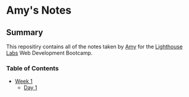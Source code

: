 # Amy's Notes

## Summary

This repositiry contains all of the notes taken by [Amy](https://github.com/amyfranses) for the [Lighthouse Labs](https://www.lighthouselabs.ca/) Web Development Bootcamp.

### Table of Contents

- [Week 1](/Week_1)
  - [Day 1](/Week_1/Day_1)
